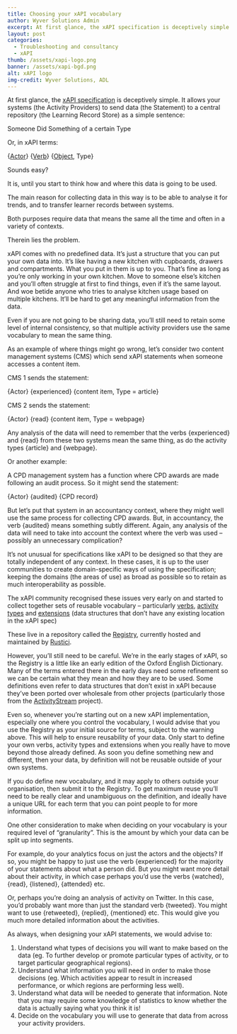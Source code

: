 ```yaml
---
title: Choosing your xAPI vocabulary
author: Wyver Solutions Admin
excerpt: At first glance, the xAPI specification is deceptively simple. But the vocabulary you choose to use within your statements will have a massive impact on the useful information you can pull out of your Learning Record Store reports.
layout: post
categories:
  - Troubleshooting and consultancy
  - xAPI
thumb: /assets/xapi-logo.png
banner: /assets/xapi-bgd.png
alt: xAPI logo
img-credit: Wyver Solutions, ADL
---
```

At first glance, the <a href="https://github.com/adlnet/xAPI-Spec/blob/master/xAPI.md" target="_blank">xAPI specification</a> is deceptively simple. It allows your systems (the Activity Providers) to send data (the Statement) to a central repository (the Learning Record Store) as a simple sentence:

<p class="panel">
  Someone Did Something of a certain Type
</p>

Or, in xAPI terms:

<p class="panel">
  {<a href="https://github.com/adlnet/xAPI-Spec/blob/master/xAPI.md#actor" target="_blank">Actor</a>} {<a href="https://github.com/adlnet/xAPI-Spec/blob/master/xAPI.md#verb" target="_blank">Verb</a>} {<a href="https://github.com/adlnet/xAPI-Spec/blob/master/xAPI.md#object" target="_blank">Object</a>, Type}
</p>

Sounds easy?

It is, until you start to think how and where this data is going to be used.

The main reason for collecting data in this way is to be able to analyse it for trends, and to transfer learner records between systems.

Both purposes require data that means the same all the time and often in a variety of contexts.

Therein lies the problem.

xAPI comes with no predefined data. It’s just a structure that you can put your own data into. It’s like having a new kitchen with cupboards, drawers and compartments. What you put in them is up to you. That’s fine as long as you’re only working in your own kitchen. Move to someone else’s kitchen and you’ll often struggle at first to find things, even if it’s the same layout. And woe betide anyone who tries to analyse kitchen usage based on multiple kitchens. It’ll be hard to get any meaningful information from the data.

Even if you are not going to be sharing data, you’ll still need to retain some level of internal consistency, so that multiple activity providers use the same vocabulary to mean the same thing.

As an example of where things might go wrong, let’s consider two content management systems (CMS) which send xAPI statements when someone accesses a content item.

CMS 1 sends the statement:

<p class="panel">
  {Actor} {experienced} {content item, Type = article}
</p>

CMS 2 sends the statement:

<p class="panel">
  {Actor} {read} {content item, Type = webpage}
</p>

Any analysis of the data will need to remember that the verbs {experienced} and {read} from these two systems mean the same thing, as do the activity types {article} and {webpage}.

Or another example:

A CPD management system has a function where CPD awards are made following an audit process. So it might send the statement:

<p class="panel">
  {Actor} {audited} {CPD record}
</p>

But let’s put that system in an accountancy context, where they might well use the same process for collecting CPD awards. But, in accountancy, the verb {audited} means something subtly different. Again, any analysis of the data will need to take into account the context where the verb was used – possibly an unnecessary complication?

It’s not unusual for specifications like xAPI to be designed so that they are totally independent of any context. In these cases, it is up to the user communities to create domain-specific ways of using the specification; keeping the domains (the areas of use) as broad as possible so to retain as much interoperability as possible.

The xAPI community recognised these issues very early on and started to collect together sets of reusable vocabulary – particularly <a href="https://registry.tincanapi.com/#home/verbs" target="_blank">verbs</a>, <a href="https://registry.tincanapi.com/#home/activityTypes" target="_blank">activity types</a> and <a href="https://registry.tincanapi.com/#home/extensions" target="_blank">extensions</a> (data structures that don’t have any existing location in the xAPI spec)

These live in a repository called the <a href="https://registry.tincanapi.com" target="_blank">Registry</a>, currently hosted and maintained by <a href="http://rusticisoftware.com/" target="_blank">Rustici</a>.

However, you’ll still need to be careful. We’re in the early stages of xAPI, so the Registry is a little like an early edition of the Oxford English Dictionary. Many of the terms entered there in the early days need some refinement so we can be certain what they mean and how they are to be used. Some definitions even refer to data structures that don’t exist in xAPI because they’ve been ported over wholesale from other projects (particularly those from the <a href="http://activitystrea.ms/" target="_blank">ActivityStream</a> project).

Even so, whenever you’re starting out on a new xAPI implementation, especially one where you control the vocabulary, I would advise that you use the Registry as your initial source for terms, subject to the warning above. This will help to ensure reusability of your data. Only start to define your own verbs, activity types and extensions when you really have to move beyond those already defined. As soon you define something new and different, then your data, by definition will not be reusable outside of your own systems.

If you do define new vocabulary, and it may apply to others outside your organisation, then submit it to the Registry. To get maximum reuse you’ll need to be really clear and unambiguous on the definition, and ideally have a unique URL for each term that you can point people to for more information.

One other consideration to make when deciding on your vocabulary is your required level of “granularity”. This is the amount by which your data can be split up into segments.

For example, do your analytics focus on just the actors and the objects? If so, you might be happy to just use the verb {experienced} for the majority of your statements about what a person did. But you might want more detail about their activity, in which case perhaps you’d use the verbs {watched}, {read}, {listened}, {attended} etc.

Or, perhaps you’re doing an analysis of activity on Twitter. In this case, you’d probably want more than just the standard verb {tweeted}. You might want to use {retweeted}, {replied}, {mentioned} etc. This would give you much more detailed information about the activities.

As always, when designing your xAPI statements, we would advise to:

  1. Understand what types of decisions you will want to make based on the data (eg. To further develop or promote particular types of activity, or to target particular geographical regions).
  2. Understand what information you will need in order to make those decisions (eg. Which activities appear to result in increased performance, or which regions are performing less well).
  3. Understand what data will be needed to generate that information. Note that you may require some knowledge of statistics to know whether the data is actually saying what you think it is!
  4. Decide on the vocabulary you will use to generate that data from across your activity providers.